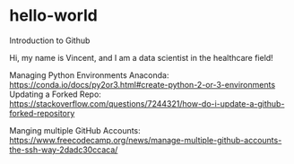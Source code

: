 # hello-world
Introduction to Github

Hi, my name is Vincent, and I am a data scientist in the healthcare field!

Managing Python Environments Anaconda: https://conda.io/docs/py2or3.html#create-python-2-or-3-environments
Updating a Forked Repo: https://stackoverflow.com/questions/7244321/how-do-i-update-a-github-forked-repository

Manging multiple GitHub Accounts: https://www.freecodecamp.org/news/manage-multiple-github-accounts-the-ssh-way-2dadc30ccaca/

